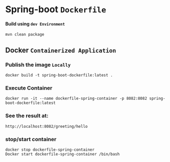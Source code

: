 # Spring-boot `Dockerfile`

#### Build using `dev Environment`

    mvn clean package

## Docker `Containerized Application`

### Publish the image `Locally`

    docker build -t spring-boot-dockerfile:latest .
    
### Execute Container
    
    docker run -it --name dockerfile-spring-container -p 8082:8082 spring-boot-dockerfile:latest
    
### See the result at:

`http://localhost:8082/greeting/hello`

### stop/start container
    
    docker stop dockerfile-spring-container
    Docker start dockerfile-spring-container /bin/bash


